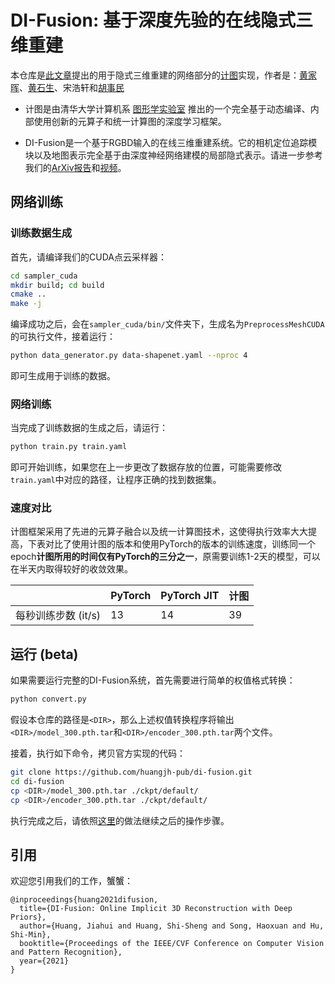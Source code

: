 # DI-Fusion: 基于深度先验的在线隐式三维重建
本仓库是[此文章](https://github.com/huangjh-pub/di-fusion)提出的用于隐式三维重建的网络部分的[计图](https://cg.cs.tsinghua.edu.cn/jittor/)实现，作者是：[黄家晖](https://cg.cs.tsinghua.edu.cn/people/~huangjh/zh)、[黄石生](https://cg.cs.tsinghua.edu.cn/people/~shisheng/)、宋浩轩和[胡事民](https://cg.cs.tsinghua.edu.cn/shimin.htm)

- 计图是由清华大学计算机系 [图形学实验室](https://cg.cs.tsinghua.edu.cn/) 推出的一个完全基于动态编译、内部使用创新的元算子和统一计算图的深度学习框架。

- DI-Fusion是一个基于RGBD输入的在线三维重建系统。它的相机定位追踪模块以及地图表示完全基于由深度神经网络建模的局部隐式表示。请进一步参考我们的[ArXiv报告](http://arxiv.org/abs/2012.05551)和[视频](https://youtu.be/yxkIQFXQ6rw)。

## 网络训练

### 训练数据生成

首先，请编译我们的CUDA点云采样器：

```bash
cd sampler_cuda
mkdir build; cd build
cmake ..
make -j
```

编译成功之后，会在`sampler_cuda/bin/`文件夹下，生成名为`PreprocessMeshCUDA`的可执行文件，接着运行：

```bash
python data_generator.py data-shapenet.yaml --nproc 4
```

即可生成用于训练的数据。

### 网络训练

当完成了训练数据的生成之后，请运行：

```bash
python train.py train.yaml
```

即可开始训练，如果您在上一步更改了数据存放的位置，可能需要修改`train.yaml`中对应的路径，让程序正确的找到数据集。

### 速度对比

计图框架采用了先进的元算子融合以及统一计算图技术，这使得执行效率大大提高，下表对比了使用计图的版本和使用PyTorch的版本的训练速度，训练同一个epoch**计图所用的时间仅有PyTorch的三分之一**，原需要训练1-2天的模型，可以在半天内取得较好的收敛效果。

|                     | PyTorch | PyTorch JIT | 计图 |
| ------------------- | ------- | ----------- | ---- |
| 每秒训练步数 (it/s) | 13      | 14          | 39   |

## 运行 (beta)

如果需要运行完整的DI-Fusion系统，首先需要进行简单的权值格式转换：

```bash
python convert.py
```

假设本仓库的路径是`<DIR>`，那么上述权值转换程序将输出`<DIR>/model_300.pth.tar`和`<DIR>/encoder_300.pth.tar`两个文件。

接着，执行如下命令，拷贝官方实现的代码：

```bash
git clone https://github.com/huangjh-pub/di-fusion.git
cd di-fusion
cp <DIR>/model_300.pth.tar ./ckpt/default/
cp <DIR>/encoder_300.pth.tar ./ckpt/default/
```

执行完成之后，请依照[这里](https://github.com/huangjh-pub/di-fusion#running)的做法继续之后的操作步骤。

## 引用

欢迎您引用我们的工作，蟹蟹：

```
@inproceedings{huang2021difusion,
  title={DI-Fusion: Online Implicit 3D Reconstruction with Deep Priors},
  author={Huang, Jiahui and Huang, Shi-Sheng and Song, Haoxuan and Hu, Shi-Min},
  booktitle={Proceedings of the IEEE/CVF Conference on Computer Vision and Pattern Recognition},
  year={2021}
}
```

